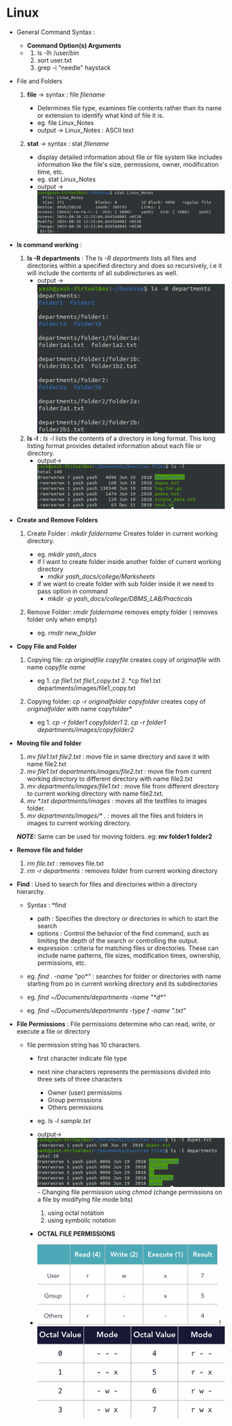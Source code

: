 # Linux 

* General Command Syntax :
   - **Command  Option(s)   Arguments** 
   - 1. ls -lh /user/bin
     2. sort user.txt
     3. grep -i "needle" haystack

* File and Folders
   1. **file** -> syntax : file *filename*
        - Determines file type, examines file contents rather than its name or extension to identify what kind of file it is.
         - eg. file Linux_Notes
         - output ->  Linux_Notes : ASCII text
        
   2. **stat** -> syntax : stat *filename*
        -   display detailed information about file or file system like includes information like the file's size, permissions, owner, modification time, etc.
        -   eg. stat Linux_Notes
        -   output -> ![Logo](stat_command.png)


* **ls command working** :
   1. **ls -R departments** : The *ls -R departments*  lists all files and directories within a specified directory and does so recursively, i.e it will include the contents of all subdirectories as well.
        - output -> ![Logo](ls-R_command.png)
   2. **ls -l** : *ls -l* lists the contents of a directory in long format. This long listing format provides detailed information about each file or directory.
        - output->  ![Logo](ls-l_command.png)

*   **Create and Remove Folders**

       1. Create Folder : *mkdir foldername* Creates folder in current working directory.
             - eg. *mkdir yash_docs*
             * if I want to create folder inside another folder of current working directory
                  -   *mdkir yash_docs/college/Marksheets*
             * if we want to create folder with sub folder inside it we need to pass option in command
                  - *mkdir -p yash_docs/college/DBMS_LAB/Practicals*
                    
       2. Remove Folder: *rmdir foldername* removes empty folder ( removes folder only when empty)
             - eg. *rmdir new_folder*

* **Copy File and Folder**
     1. Copying file: *cp originalfile copyfile* creates copy of *originalfile* with name *copyfile name*
        - eg 1. *cp file1.txt file1_copy.txt* 
             2. *cp file1.txt departments/images/file1_copy.txt

     2. Copying folder: *cp -r originalfolder copyfolder* creates copy of *originalfolder* with name copyfolder*
        - eg 1. *cp -r folder1 copyfolder1*
             2. *cp -r folder1 departments/images/copyfolder2*

* **Moving file and folder**

     1. *mv file1.txt file2.txt* : move file in same directory and save it with name file2.txt
     2. *mv file1.txt departments/images/file2.txt* : move file from current working directory to different directory with name file2.txt
     3. *mv departments/images/file1.txt* : move file from different directory to current working directory with name file2.txt.
     4.  *mv \*.txt departments/images* : moves all the textfiles to images folder.
     5.  *mv departments/images/\* .* : moves all the files and folders in images to current working directory.
        
  **_NOTE:_**  Same can be used for moving folders. eg: **mv folder1 folder2**

* **Remove file and folder**
     1. *rm file.txt* : removes file.txt
     2. *rm -r departments* : removes folder from current working directory

* **Find** : Used to search for files and directories within a directory hierarchy.
     - Syntax : *find <path> <options> <expression>
        - path : Specifies the directory or directories in which to start the search
        - options : Control the behavior of the find command, such as limiting the depth of the search or controlling the output.
        - expression : criteria for matching files or directories. These can include name patterns, file sizes, modification times, ownership, permissions, etc.

     - eg. *find . -name "po\*"* : searches for folder or directories with name starting from po in current working directory and its subdirectories
     - eg. *find ~/Documents/departments -name "\*d\*"* 
     - eg. *find ~/Documents/departments -type f -name ".txt"*


* **File Permissions** : File permissions determine who can read, write, or execute a file or directory
     - file permission string has 10 characters.
          - first character indicate file type
          - next nine characters represents the permissions divided into three sets of three characters
               - Owner (user) permissions
               - Group permissions
               - Others permissions
          - eg. *ls -l sample.txt*
          - output->  ![Logo](ls_permission.png)
      - Changing file permission using *chmod* (change permissions on a file by modifying file mode bits) 
            1. using octal notation
            2. using symbolic notation
            
       - **OCTAL FILE PERMISSIONS**
       - ![OctalFilePermission](OctalFilePermissions.png) !![OctalValues](OctalValues.png)
      
      
